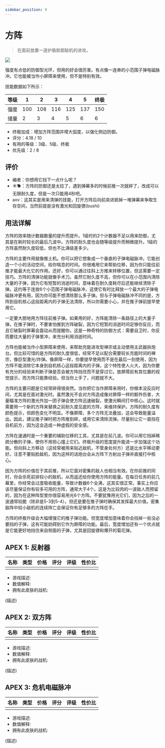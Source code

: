 ```yaml
---
sidebar_position: 9
---
```


# 方阵

> 在面前放置一道护盾抵御敌机的进攻。

<img src="/terms/phalanx.png" style={{zoom:1.25}}/>

强度有点低的防御型光环，但用的好会很厉害。有点像一连串的小范围子弹电磁脉冲。它也能被当作小屏障来使用，但不是特别有效。

技能数据如下所示：

| 等级 | 1    | 2    | 3    | 4    | 5    | 终极 |
| ---- | ---- | ---- | ---- | ---- | ---- | ---- |
| 强度 | 100  | 108  | 116  | 125  | 137  | 150  |
| 储量 | 2    | 3    | 4    | 5    | 6    | 6    |

- 终极加成：增加方阵范围并增大弧度，以强化侧边防御。
- 评分：4.18 / 10
- 有用的等级：3级、5级、终极
- 优先级：2 / 8

## 评价

- 编者：你想用它挡下一点什么呢？
- ☀🐕：方阵的防御还是太拉了，遇到弹幕多的时候前推一次就碎了，改成可以无限耐久度，但是一次只能用4秒吧。
- axv：这其实是用来清弹的技能，打开方阵后向前突进抵掉一堆弹幕来争取生存空间，当然前提是没有激光和回旋镖(bushi)

## 用法详解

方阵的效率随计数器数量的提升而提升。1级时的2个计数器不足以用来防御，尤其是在耗时较长的最后几波中。方阵的耐久度也会随等级提升而稍微提升。1级的方阵虽然耐久度较低，但也不比满级差多少。

方阵的主要作用就像推土机。你可以把它想象成一个垂直的子弹电磁脉冲。它能创造一个小的活动空间，给你喘息的时间。你很难用它来帮助位移，因为你只能往前推才能最大化它的作用。还好，你可以通过往斜上方推来转移位置，但这需要一定技巧。方阵的清弹功能就像手术刀。虽然它耐久度不高，但你可以在小范围内清除大量的子弹，因为它有短暂的消逝时间，意味着在耐久度耗尽后还能继续清除子弹。这约等于连放6个小范围子弹电磁脉冲，这使它有时比释放一个最大的子弹电磁脉冲更有用，因为你可能不想清除那么多子弹。但与子弹电磁脉冲不同的是，方阵到自机核心这段距离内的子弹无法清除，所以你需要小心，并在推子弹前提早使用它。

一定要大胆地用方阵往前推子弹。如果用的好，方阵能清除一条路径上的大量子弹。在推子弹时，不要害怕推到方阵破裂，因为它短暂的消逝时间足够你反应，而且它破裂时屏幕会震动从而提醒你。这是一种奇特的防御方式：需要自卫时，你反而要往大量的子弹里冲，来充分利用消逝时间。

方阵也能被当作小型屏障来使用，来帮助充能进攻型禅宗或主动使用主武器拆炮台。但比较可惜的是方阵的耐久度很低，经常不足以配合需要较长充能时间的禅宗，像巨型激光/炸弹。像屏障一样，你要提早使用而不是在最后一刻使用，因为方阵不能消除它本身到自机核心这段距离内的子弹。这个特性使人火大，因为你要有充分的经验来判断子弹是否会被方阵挡住而不是穿过它。放屏障前有其位置的视觉提示，而方阵只能靠经验。但当你上手了，问题就不大。

方阵的主要问题是它经常碎得很突然。当你把它当作屏障来用时，你根本没反应时间，尤其是在面对激光时。虽然激光不会对方阵造成像对屏障一样的额外伤害，大量瞄准方阵的激光外加一团子弹会使方阵迅速破裂，使激光瞬间打中核心。这时就需要用一个新的方阵来替换之前耐久度见底的方阵，来维持保护。方阵的耐久度有颜色提示，但颜色变化不明显。不像屏障，多个方阵无法叠加，这会导致能量溢出。因此，建议推子弹时把方阵推到碎，或用它来清除流弹。尽量别让它一直挡在自机前方，因为这会造成一种虚假的安全感。

方阵在速通时是一个重要的辅助位移的工具，尤其是在前几波。你可以用它挡掉稀疏分散的子弹，使你不用担心撞上它们。终极升级的宽度提升能进一步加强这个功能。但向斜上方移动（这经常被用来贴近敌机，不管身处何方）还是比水平移动更好。注意不要贴脸敌机，因为这样的话炮台会从方阵下方射出子弹并直接打中核心。

因为方阵的价值在于其前推，所以它面对密集的敌人也相当有效。在你前推的同时，你会杀死前排较小的敌机，从而返还给你使用方阵的能量。在每日任务的前几幕里，你经常会过度吸收能量，导致计数器6个全满，这其实很正常。事实上你应该尽量保证你有较多可用的方阵，通常大于4个。这是为比较肉的一波敌人而预留的，因为在这种阵型里你很容易用光6个方阵。不要犹豫用光它们，因为之后的一波通常较脆（除非是5-3到5-4）。但还是要在推子弹时确保其发挥最大价值。密集敌阵中较小敌机的连续阵亡会保证你有足够多的方阵在手。

方阵的终极升级会大幅增强它的推子弹功能。但宽度增加意味着你会挡掉一些没必要挡的子弹，这有可能妨碍到它作为屏障的功能。最后，宽度增加还有一个优点就是它能更好地挡住来自侧面的子弹，尤其是回旋镖和爆开的菊花弹。

## APEX 1: 反射器

| 名称 | 类型 | 价格 | 评分 | 评级 | 性价比 |
| ---- | ---- | ---- | ---- | ---- | ------ |
|      |      |      |      |      |        |

- 游戏描述:
- 数值解释:
- 拥有此皮肤的战机:

(描述)

## APEX 2: 双方阵

| 名称 | 类型 | 价格 | 评分 | 评级 | 性价比 |
| ---- | ---- | ---- | ---- | ---- | ------ |
|      |      |      |      |      |        |

- 游戏描述:
- 数值解释:
- 拥有此皮肤的战机:

(描述)

## APEX 3: 危机电磁脉冲

| 名称 | 类型 | 价格 | 评分 | 评级 | 性价比 |
| ---- | ---- | ---- | ---- | ---- | ------ |
|      |      |      |      |      |        |

- 游戏描述:
- 数值解释:
- 拥有此皮肤的战机:

(描述)

